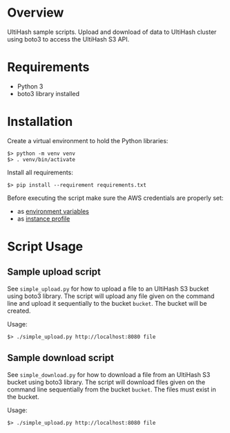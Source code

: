 # Overview

UltiHash sample scripts. Upload and download of data to UltiHash cluster using
boto3 to access the UltiHash S3 API.


# Requirements

- Python 3
- boto3 library installed

# Installation

Create a virtual environment to hold the Python libraries:

```
$> python -m venv venv
$> . venv/bin/activate
```

Install all requirements:

```
$> pip install --requirement requirements.txt
```
Before executing the script make sure the AWS credentials are properly set:
- as [environment variables](https://docs.aws.amazon.com/cli/latest/userguide/cli-configure-envvars.html#envvars-set)
- as [instance profile](https://docs.aws.amazon.com/cli/latest/userguide/cli-configure-files.html#cli-configure-files-methods)

# Script Usage

## Sample upload script

See `simple_upload.py` for how to upload a file to an UltiHash S3 bucket using
boto3 library. The script will upload any file given on the command line and
upload it sequentially to the bucket `bucket`. The bucket will be created.

Usage:
```
$> ./simple_upload.py http://localhost:8080 file
```

## Sample download script

See `simple_download.py` for how to download a file from an UltiHash S3 bucket
using boto3 library. The script will download files given on the command line
sequentially from the bucket `bucket`. The files must exist in the bucket.

Usage:
```
$> ./simple_upload.py http://localhost:8080 file
```

